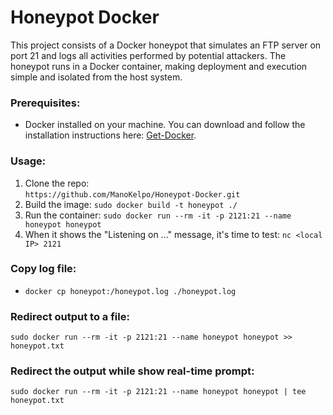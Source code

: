 # Honeypot Docker
This project consists of a Docker honeypot that simulates an FTP server on port 21 and logs all activities performed by potential attackers. The honeypot runs in a Docker container, making deployment and execution simple and isolated from the host system.

### Prerequisites:
* Docker installed on your machine. You can download and follow the installation instructions here: [Get-Docker](https://docs.docker.com/get-docker/).

### Usage:
1. Clone the repo:  
`https://github.com/ManoKelpo/Honeypot-Docker.git`
3. Build the image:
`sudo docker build -t honeypot ./`
4. Run the container: 
`sudo docker run --rm -it -p 2121:21 --name honeypot honeypot`
5. When it shows the "Listening on ..." message, it's time to test: 
`nc <local IP> 2121`

### Copy log file:
* `docker cp honeypot:/honeypot.log ./honeypot.log`

### Redirect output to a file:
`sudo docker run --rm -it -p 2121:21 --name honeypot honeypot >> honeypot.txt`

### Redirect the output while show real-time prompt:
`sudo docker run --rm -it -p 2121:21 --name honeypot honeypot | tee honeypot.txt`
